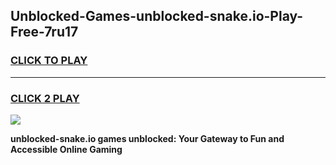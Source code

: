 
## Unblocked-Games-unblocked-snake.io-Play-Free-7ru17
<h3>
<a href="https://premium76.site?title=unblocked-snake.io&ref=23A">CLICK TO PLAY</a></h3>
<hr>

<h3>
<a href="https://premium76.site?title=unblocked-snake.io&ref=23A">CLICK 2 PLAY</a>
  
</h3>

<a href="https://premium76.site?title=unblocked-snake.io&ref=23A"><img src="https://clearcache.store/games.png"></a>


**unblocked-snake.io games unblocked: Your Gateway to Fun and Accessible Online Gaming**
